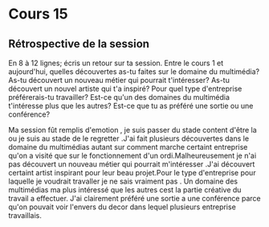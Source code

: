 # Cours 15
## Rétrospective de la session

En 8 à 12 lignes; écris un retour sur ta session. Entre le cours 1 et aujourd'hui, quelles découvertes as-tu faites sur le domaine du multimédia? As-tu découvert un nouveau métier qui pourrait t'intéresser? As-tu découvert un nouvel artiste qui t'a inspiré? Pour quel type d'entreprise préférerais-tu travailler? Est-ce qu'un des domaines du multimédia t'intéresse plus que les autres? Est-ce que tu as préféré une sortie ou une conférence? 

Ma session fût remplis d'emotion , je suis passer du stade content d'être la ou je suis au stade de le regretter .J'ai fait plusieurs découvertes dans le domaine du multimédias autant sur comment marche certaint entreprise qu'on a visité que sur le fonctionnement d'un ordi.Malheureusement je n'ai pas découvert un nouveau métier qui pourrait m'intéresser .J'ai découvert certaint artist inspirant pour leur beau projet.Pour le type d'entreprise pour laquelle je voudrait travaller je ne sais vraiment pas . Un domaine des multimédias ma plus intéressé que les autres cest la partie créative du travail a effectuer. J'ai clairement préféré une sortie a une conférence parce qu'on pouvait voir l'envers du decor dans lequel plusieurs entreprise travaillais.
